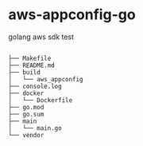 # aws-appconfig-go
golang aws sdk test 


```text

├── Makefile
├── README.md
├── build
│   └── aws_appconfig
├── console.log
├── docker
│   └── Dockerfile
├── go.mod
├── go.sum
├── main
│   └── main.go
└── vendor


```
